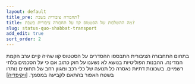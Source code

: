 ```yaml
---
layout: default
title_pre: תחבורה ציבורית בשבת?
title: מה ההשלכות של הסטטוס קוו על תחבורה ציבורית בשבת?
slug: status-quo-shabbat-transport
add_edit: true
sort_order: 2
---
```


בתחום התחבורה הציבורית התבססו ההסדרים על הסטטוס קוו שהיה קיים ערב הקמת המדינה. ההבנות הפוליטיות בנושא לא נשענו על חוק כתוב אם כי על הסכמים בלתי רשמיים. בשכונות דתיות נאסרה כל תנועה של כלי רכב ומגוון רחב של תחומים נותרו בשטח האפור בהתאם לקביעה במסמך. [[ויקיפדיה](https://he.wikipedia.org/wiki/הסטטוס_קוו_בישראל_בנושא_השבת#תחבורה_ציבורית)]


